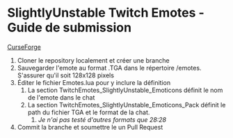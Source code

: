 # SlightlyUnstable Twitch Emotes - Guide de submission

[CurseForge](https://www.curseforge.com/wow/addons/twitchemotes_SlightlyUnstable)

1. Cloner le repository localement et créer une branche
1. Sauvegarder l'emote au format .TGA dans le répertoire /emotes. S'assurer qu'il soit 128x128 pixels
1. Éditer le fichier Emotes.lua pour y inclure la définition
    1. La section TwitchEmotes_SlightlyUnstable_Emoticons définit le nom de l'emote dans le chat
    1. La section TwitchEmotes_SlightlyUnstable_Emoticons_Pack définit le path du fichier TGA et le format de la chat.
        1. _Je n'ai pas testé d'autres formats que 28:28_
1. Commit la branche et soumettre le un Pull Request

